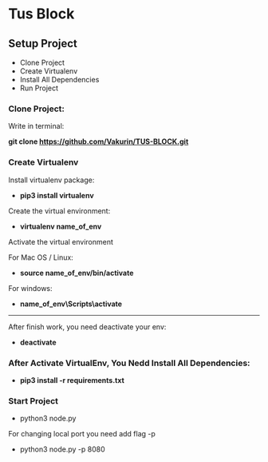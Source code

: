 # Tus Block

## Setup Project

* Clone Project
* Create Virtualenv
* Install All Dependencies
* Run Project


### **Clone Project:**
Write in terminal:

**git clone https://github.com/Vakurin/TUS-BLOCK.git**

### **Create Virtualenv**

Install virtualenv package:
* **pip3 install virtualenv**

Create the virtual environment:
* **virtualenv name_of_env**

Activate the virtual environment

For Mac OS / Linux:
* **source name_of_env/bin/activate**

For windows:
* **name_of_env\Scripts\activate**

-----
After finish work, you need deactivate your env:
* **deactivate**

### **After Activate VirtualEnv, You Nedd Install All Dependencies:**

* **pip3 install -r requirements.txt**


### **Start Project**
* python3 node.py

For changing local port you need add flag -p
* python3 node.py -p 8080
